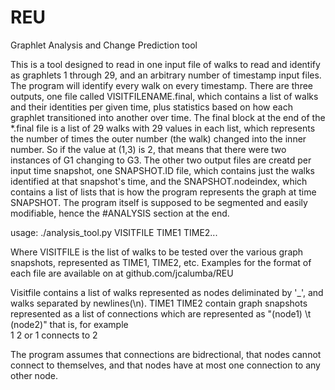 # REU
Graphlet Analysis and Change Prediction tool

This is a tool designed to read in one input file of walks to read and identify as graphlets 1 through 29, and an arbitrary number of timestamp input files. The program will identify every walk on every timestamp. There are three outputs, one file called VISITFILENAME.final, which contains a list of walks and their identities per given time, plus statistics based on how each graphlet transitioned into another over time. The final block at the end of the *.final file is a list of 29 walks with 29 values in each list, which represents the number of times the outer number (the walk) changed into the inner number. So if the value at (1,3) is 2, that means that there were two instances of G1 changing to G3. The other two output files are creatd per input time snapshot, one SNAPSHOT.ID file, which contains just the walks identified at that snapshot's time, and the SNAPSHOT.nodeindex, which contains a list of lists that is how the program represents the graph at time SNAPSHOT. The program itself is supposed to be segmented and easily modifiable, hence the #ANALYSIS section at the end.

usage:
  ./analysis_tool.py VISITFILE TIME1 TIME2...
  
  Where VISITFILE is the list of walks to be tested over the various graph snapshots, represented as TIME1, TIME2, etc.
  Examples for the format of each file are available on at github.com/jcalumba/REU 
  
  Visitfile contains a list of walks represented as nodes deliminated by '_', and walks separated by newlines(\n).
  TIME1 TIME2 contain graph snapshots represented as a list of connections which are represented as "(node1) \t         (node2)"
  that is, for example  
    1   2
  or 1 connects to 2
  
  The program assumes that connections are bidrectional, that nodes cannot connect to themselves, and that nodes have    at most one connection to any other node.
    
    
